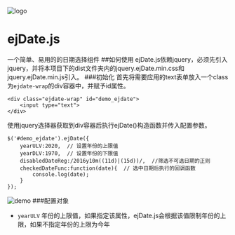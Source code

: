 ![logo](http://ww4.sinaimg.cn/large/7d528769gw1fa38h6e3zkj20fa0bhq35.jpg)
# ejDate.js
一个简单、易用的的日期选择组件
##如何使用
ejDate.js依赖jquery，必须先引入jquery，并将本项目下的dist文件夹内的jquery.ejDate.min.css和jquery.ejDate.min.js引入。
###初始化
首先将需要应用的text表单放入一个class为`ejdate-wrap`的div容器中，并赋予id属性。
```
<div class="ejdate-wrap" id="demo_ejdate">
    <input type="text">
</div>
```
使用jquery选择器获取到div容器后执行ejDate()构造函数并传入配置参数。
```
$('#demo_ejdate').ejDate({
    yearULV:2020,  // 设置年份的上限值
    yearDLV:1970,  // 设置年份的下限值
    disabledDateReg:/2016y10m((11d)|(15d))/,  //筛选不可选日期的正则
    checkedDateFunc:function(date){  // 选中日期后执行的回调函数
        console.log(date);
    }
});
```
![demo](http://ww4.sinaimg.cn/large/7d528769gw1fa38upr5gwj20ab0bc0tb.jpg)
###配置对象
- `yearULV` 年份的上限值，如果指定该属性，ejDate.js会根据该值限制年份的上限，如果不指定年份的上限为今年


